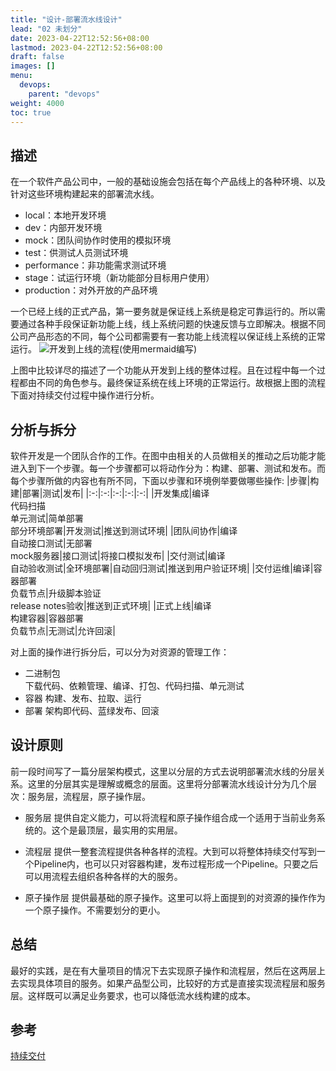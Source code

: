 ```yaml
---
title: "设计-部署流水线设计"
lead: "02 未划分"
date: 2023-04-22T12:52:56+08:00
lastmod: 2023-04-22T12:52:56+08:00
draft: false
images: []
menu:
  devops:
    parent: "devops"
weight: 4000
toc: true
---
```


## 描述
在一个软件产品公司中，一般的基础设施会包括在每个产品线上的各种环境、以及针对这些环境构建起来的部署流水线。

- local：本地开发环境
- dev：内部开发环境
- mock：团队间协作时使用的模拟环境
- test：供测试人员测试环境
- performance：非功能需求测试环境
- stage：试运行环境（新功能部分目标用户使用）
- production：对外开放的产品环境

一个已经上线的正式产品，第一要务就是保证线上系统是稳定可靠运行的。所以需要通过各种手段保证新功能上线，线上系统问题的快速反馈与立即解决。根据不同公司产品形态的不同，每个公司都需要有一套功能上线流程以保证线上系统的正常运行。
![开发到上线的流程(使用mermaid编写)](images/devops/02-05-01.webp)

上图中比较详尽的描述了一个功能从开发到上线的整体过程。且在过程中每一个过程都由不同的角色参与。最终保证系统在线上环境的正常运行。故根据上图的流程下面对持续交付过程中操作进行分析。

## 分析与拆分

软件开发是一个团队合作的工作。在图中由相关的人员做相关的推动之后功能才能进入到下一个步骤。每一个步骤都可以将动作分为：构建、部署、测试和发布。而每个步骤所做的内容也有所不同，下面以步骤和环境例举要做哪些操作:
|步骤|构建|部署|测试|发布|
|:-:|:-:|:-:|:-:|:-:|
|开发集成|编译<br>代码扫描<br>单元测试|简单部署<br>部分环境部署|开发测试|推送到测试环境|
|团队间协作|编译<br>自动接口测试|无部署<br>mock服务器|接口测试|将接口模拟发布|
|交付测试|编译<br>自动验收测试|全环境部署|自动回归测试|推送到用户验证环境|
|交付运维|编译|容器部署<br>负载节点|升级脚本验证<br>release notes验收|推送到正式环境|
|正式上线|编译<br>构建容器|容器部署<br>负载节点|无测试|允许回滚|

对上面的操作进行拆分后，可以分为对资源的管理工作：

- 二进制包  
  下载代码、依赖管理、编译、打包、代码扫描、单元测试
- 容器
  构建、发布、拉取、运行
- 部署
  架构即代码、蓝绿发布、回滚

## 设计原则

前一段时间写了一篇分层架构模式，这里以分层的方式去说明部署流水线的分层关系。这里的分层其实是理解或概念的层面。这里将分部署流水线设计分为几个层次：服务层，流程层，原子操作层。

- 服务层
  提供自定义能力，可以将流程和原子操作组合成一个适用于当前业务系统的。这个是最顶层，最实用的实用层。

- 流程层
  提供一整套流程提供各种各样的流程。大到可以将整体持续交付写到一个Pipeline内，也可以只对容器构建，发布过程形成一个Pipeline。只要之后可以用流程去组织各种各样的大的服务。

- 原子操作层
  提供最基础的原子操作。这里可以将上面提到的对资源的操作作为一个原子操作。不需要划分的更小。

## 总结

最好的实践，是在有大量项目的情况下去实现原子操作和流程层，然后在这两层上去实现具体项目的服务。如果产品型公司，比较好的方式是直接实现流程层和服务层。这样既可以满足业务要求，也可以降低流水线构建的成本。

## 参考
[持续交付](https://book.douban.com/subject/6862062/)
